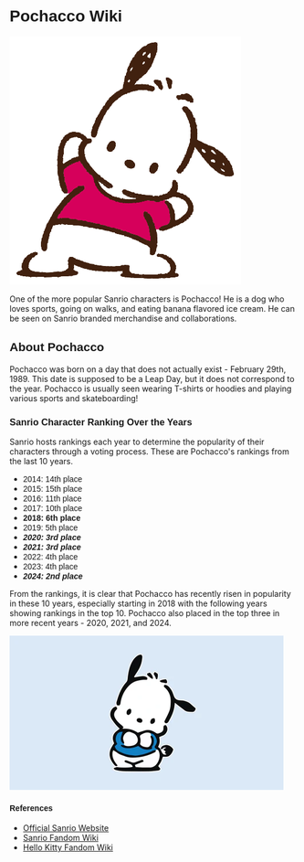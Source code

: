 # <span style="font-family:Arial Narrow, sans-serif">Pochacco Wiki</span>

![Image of Pochacco](pochacco.png)

One of the more popular Sanrio characters is Pochacco! He is a dog who loves sports, going on walks, and eating banana flavored ice cream. He can be seen on Sanrio branded merchandise and collaborations.


## <span style="font-family:Arial Narrow, sans-serif">About Pochacco</span>
Pochacco was born on a day that does not actually exist - February 29th, 1989. This date is supposed to be a Leap Day, but it does not correspond to the year. Pochacco is usually seen wearing T-shirts or hoodies and playing various sports and skateboarding!

### <span style="font-family:Arial Narrow, sans-serif">Sanrio Character Ranking Over the Years</span>
Sanrio hosts rankings each year to determine the popularity of their characters through a voting process. These are Pochacco's rankings from the last 10 years.

- <span style="font-family:Arial Narrow, sans-serif">2014: 14th place</span>
- <span style="font-family:Arial Narrow, sans-serif">2015: 15th place</span>
- <span style="font-family:Arial Narrow, sans-serif">2016: 11th place</span>
- <span style="font-family:Arial Narrow, sans-serif">2017: 10th place</span>
- <span style="font-family:Arial Narrow, sans-serif">**2018: 6th place**</span>
- <span style="font-family:Arial Narrow, sans-serif">2019: 5th place</span>
- <span style="font-family:Arial Narrow, sans-serif">***2020: 3rd place***</span>
- <span style="font-family:Arial Narrow, sans-serif">***2021: 3rd place***</span>
- <span style="font-family:Arial Narrow, sans-serif">2022: 4th place</span>
- <span style="font-family:Arial Narrow, sans-serif">2023: 4th place</span>
- <span style="font-family:Arial Narrow, sans-serif">***2024: 2nd place***</span>

From the rankings, it is clear that Pochacco has recently risen in popularity in these 10 years, especially starting in 2018 with the following years showing rankings in the top 10. Pochacco also placed in the top three in more recent years - 2020, 2021, and 2024.

![Image of Pochacco with Blue Background](pochacco_blue.png)

#### <span style="font-family:Arial Narrow, sans-serif">References</span>
- [Official Sanrio Website](https://www.sanrio.com/collections/pochacco)
- [Sanrio Fandom Wiki](https://sanrio.fandom.com/wiki/Pochacco)
- [Hello Kitty Fandom Wiki](https://hellokitty.fandom.com/wiki/Pochacco)